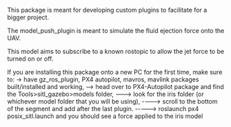 This package is meant for developing custom plugins to facilitate for a bigger project.

The model_push_plugin is meant to simulate the fluid ejection force onto the UAV.

This model aims to subscribe to a known rostopic to allow the jet force to be turned on or off.

If you are installing this package onto a new PC for the first time, make sure to:
-> have gz_ros_plugin, PX4 autopilot, mavros, mavlink packages built/installed and working,
--> head over to PX4-Autopilot package and find the Tools>sitl_gazebo>models folder,
---> look for the iris folder (or whichever model folder that you will be using),
----> scroll to the bottom of the <model> segment and add
      <plugin name='model_push_plugin' filename="/home/your-pc-name/catkin_ws/devel/lib/libmodel_push_plugin.so"/>
      after the last plugin.
-----> roslaunch px4 posix_sitl.launch and you should see a force applied to the iris model
